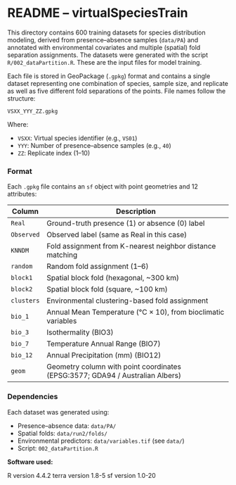 # README – virtualSpeciesTrain

This directory contains 600 training datasets for species distribution modeling, derived from presence–absence samples (`data/PA`) and annotated with environmental covariates and multiple (spatial) fold separation assignments. The datasets were generated with the script `R/002_dataPartition.R`. These are the input files for model training.

Each file is stored in GeoPackage (`.gpkg`) format and contains a single dataset representing one combination of species, sample size, and replicate as well as five different fold separations of the points. File names follow the structure:

```
VSXX_YYY_ZZ.gpkg
```

Where:

* `VSXX`: Virtual species identifier (e.g., `VS01`)
* `YYY`: Number of presence–absence samples (e.g., `40`)
* `ZZ`: Replicate index (1–10)


### Format

Each `.gpkg` file contains an `sf` object with point geometries and 12 attributes:

| Column     | Description                                                                   |
| ---------- | ----------------------------------------------------------------------------- |
| `Real`     | Ground-truth presence (1) or absence (0) label                                |
| `Observed` | Observed label (same as Real in this case)                                  |
| `KNNDM`    | Fold assignment from K-nearest neighbor distance matching                     |
| `random`   | Random fold assignment (1–6)                                                  |
| `block1`   | Spatial block fold (hexagonal, \~300 km)                                      |
| `block2`   | Spatial block fold (square, \~100 km)                                         |
| `clusters` | Environmental clustering-based fold assignment                                |
| `bio_1`    | Annual Mean Temperature (°C × 10), from bioclimatic variables                 |
| `bio_3`    | Isothermality (BIO3)                                                          |
| `bio_7`    | Temperature Annual Range (BIO7)                                               |
| `bio_12`   | Annual Precipitation (mm) (BIO12)                                             |
| `geom`     | Geometry column with point coordinates (EPSG:3577; GDA94 / Australian Albers) |


### Dependencies

Each dataset was generated using:

* Presence–absence data: `data/PA/`
* Spatial folds: `data/run2/folds/`
* Environmental predictors: `data/variables.tif` (see `data/`)
* Script: `002_dataPartition.R`

**Software used:**

R version 4.4.2
terra version 1.8-5
sf version 1.0-20    
